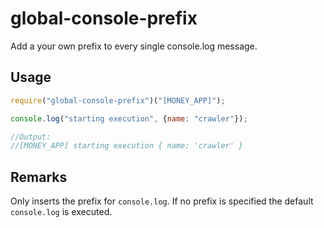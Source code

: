 # global-console-prefix
Add a your own prefix to every single console.log message.

## Usage  

```js
require("global-console-prefix")("[MONEY_APP]");

console.log("starting execution", {name: "crawler"});

//Output:
//[MONEY_APP] starting execution { name: 'crawler' }
```

## Remarks  
Only inserts the prefix for `console.log`. If no prefix is specified the default `console.log` is executed.
